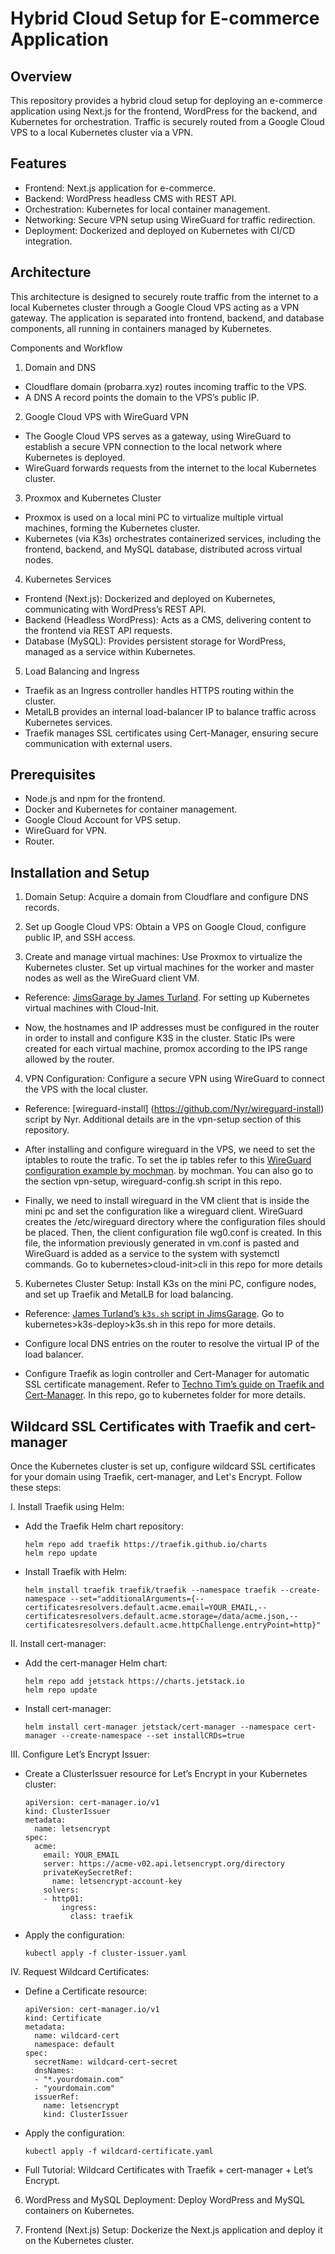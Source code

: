 # Hybrid Cloud Setup for E-commerce Application

## Overview
This repository provides a hybrid cloud setup for deploying an e-commerce application using Next.js for the frontend, WordPress for the backend, and Kubernetes for orchestration. Traffic is securely routed from a Google Cloud VPS to a local Kubernetes cluster via a VPN.

## Features
- Frontend: Next.js application for e-commerce.
- Backend: WordPress headless CMS with REST API.
- Orchestration: Kubernetes for local container management.
- Networking: Secure VPN setup using WireGuard for traffic redirection.
- Deployment: Dockerized and deployed on Kubernetes with CI/CD integration.

## Architecture
This architecture is designed to securely route traffic from the internet to a local Kubernetes cluster through a Google Cloud VPS acting as a VPN gateway. The application is separated into frontend, backend, and database components, all running in containers managed by Kubernetes.

Components and Workflow
1. Domain and DNS
- Cloudflare domain (probarra.xyz) routes incoming traffic to the VPS.
- A DNS A record points the domain to the VPS’s public IP.
2. Google Cloud VPS with WireGuard VPN
- The Google Cloud VPS serves as a gateway, using WireGuard to establish a secure VPN connection to the local network where    Kubernetes is deployed.
- WireGuard forwards requests from the internet to the local Kubernetes cluster.
3. Proxmox and Kubernetes Cluster
- Proxmox is used on a local mini PC to virtualize multiple virtual machines, forming the Kubernetes cluster.
- Kubernetes (via K3s) orchestrates containerized services, including the frontend, backend, and MySQL database, distributed 
  across virtual nodes.
4. Kubernetes Services
- Frontend (Next.js): Dockerized and deployed on Kubernetes, communicating with WordPress’s REST API.
- Backend (Headless WordPress): Acts as a CMS, delivering content to the frontend via REST API requests.
- Database (MySQL): Provides persistent storage for WordPress, managed as a service within Kubernetes.
5. Load Balancing and Ingress
- Traefik as an Ingress controller handles HTTPS routing within the cluster.
- MetalLB provides an internal load-balancer IP to balance traffic across Kubernetes services.
- Traefik manages SSL certificates using Cert-Manager, ensuring secure communication with external users.

## Prerequisites
- Node.js and npm for the frontend.
- Docker and Kubernetes for container management.
- Google Cloud Account for VPS setup.
- WireGuard for VPN.
- Router.

## Installation and Setup
1. Domain Setup:
  Acquire a domain from Cloudflare and configure DNS records.

2. Set up Google Cloud VPS:
  Obtain a VPS on Google Cloud, configure public IP, and SSH access.

3. Create and manage virtual machines:
  Use Proxmox to virtualize the Kubernetes cluster. Set up virtual machines for the worker and master nodes as well as the WireGuard client VM.

  - Reference: [JimsGarage by James Turland](https://github.com/JamesTurland/JimsGarage/tree/main/Kubernetes/Cloud-Init). For setting up Kubernetes virtual machines with Cloud-Init.

  - Now, the hostnames and IP addresses must be configured in the router in order to install and configure K3S in the cluster. Static IPs were created for each virtual machine, promox according to the IPS range allowed by the router.      
  
4. VPN Configuration:
  Configure a secure VPN using WireGuard to connect the VPS with the local cluster.

  - Reference: [wireguard-install] (https://github.com/Nyr/wireguard-install) script by Nyr. Additional details are in the vpn-setup section of this repository.

  - After installing and configure wireguard in the VPS, we need to set the iptables to route the trafic. To set the ip tables refer to this [WireGuard configuration example by mochman](https://github.com/mochman/Bypass_CGNAT/blob/main/Wireguard%20Configs/VPS/wg0.conf). by mochman.
    You can also go to the section vpn-setup, wireguard-config.sh script in this repo.

  - Finally, we need to install wireguard in the VM client that is inside the mini pc and set the configuration like a wireguard client. WireGuard creates the /etc/wireguard directory where the configuration files should be placed. Then, the client configuration file wg0.conf is created. In this file, the information previously generated in vm.conf is pasted and WireGuard is added as a service to the system with systemctl commands. Go to kubernetes>cloud-init>cli in this repo for more details

5. Kubernetes Cluster Setup:
  Install K3s on the mini PC, configure nodes, and set up Traefik and MetalLB for load balancing.

  - Reference: [James Turland’s `k3s.sh` script in JimsGarage](https://github.com/JamesTurland/JimsGarage/blob/main/Kubernetes/K3S-Deploy/k3s.sh).
    Go to kubernetes>k3s-deploy>k3s.sh in this repo for more details.

  - Configure local DNS entries on the router to resolve the virtual IP of the load balancer.

  - Configure Traefik as login controller and Cert-Manager for automatic SSL certificate management. Refer to [Techno Tim’s guide on Traefik and Cert-Manager](https://github.com/techno-tim/launchpad/tree/master/kubernetes/traefik-cert-manager). 
    In this repo, go to kubernetes folder for more details.

## Wildcard SSL Certificates with Traefik and cert-manager

Once the Kubernetes cluster is set up, configure wildcard SSL certificates for your domain using Traefik, cert-manager, and Let's Encrypt. Follow these steps:

  I. Install Traefik using Helm:

  - Add the Traefik Helm chart repository:

        helm repo add traefik https://traefik.github.io/charts
        helm repo update

  - Install Traefik with Helm:

        helm install traefik traefik/traefik --namespace traefik --create-namespace --set="additionalArguments={--certificatesresolvers.default.acme.email=YOUR_EMAIL,--certificatesresolvers.default.acme.storage=/data/acme.json,--certificatesresolvers.default.acme.httpChallenge.entryPoint=http}"

  II. Install cert-manager:

  - Add the cert-manager Helm chart:

        helm repo add jetstack https://charts.jetstack.io
        helm repo update

  - Install cert-manager:

        helm install cert-manager jetstack/cert-manager --namespace cert-manager --create-namespace --set installCRDs=true

  III. Configure Let’s Encrypt Issuer:

  - Create a ClusterIssuer resource for Let’s Encrypt in your Kubernetes cluster:

        apiVersion: cert-manager.io/v1
        kind: ClusterIssuer
        metadata:
          name: letsencrypt
        spec:
          acme:
            email: YOUR_EMAIL
            server: https://acme-v02.api.letsencrypt.org/directory
            privateKeySecretRef:
              name: letsencrypt-account-key
            solvers:
            - http01:
                ingress:
                  class: traefik
          
  - Apply the configuration:

        kubectl apply -f cluster-issuer.yaml

  IV. Request Wildcard Certificates:

  - Define a Certificate resource:

        apiVersion: cert-manager.io/v1
        kind: Certificate
        metadata:
          name: wildcard-cert
          namespace: default
        spec:
          secretName: wildcard-cert-secret
          dnsNames:
          - "*.yourdomain.com"
          - "yourdomain.com"
          issuerRef:
            name: letsencrypt
            kind: ClusterIssuer

  - Apply the configuration:

        kubectl apply -f wildcard-certificate.yaml

- Full Tutorial: Wildcard Certificates with Traefik + cert-manager + Let’s Encrypt.


6. WordPress and MySQL Deployment:
  Deploy WordPress and MySQL containers on Kubernetes.

7. Frontend (Next.js) Setup:
  Dockerize the Next.js application and deploy it on the Kubernetes cluster.
